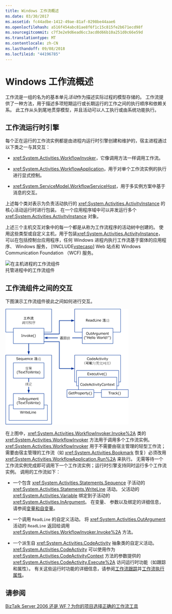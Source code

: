```yaml
---
title: Windows 工作流概述
ms.date: 03/30/2017
ms.assetid: fc44adbe-1412-49ae-81af-0298be44aae6
ms.openlocfilehash: a516f454abc81ae8f6f1c15c815fe2b671ecd98f
ms.sourcegitcommit: c7f3e2e9d6ead6cc3acd0d66b10a251d0c66e59d
ms.translationtype: MT
ms.contentlocale: zh-CN
ms.lasthandoff: 09/08/2018
ms.locfileid: "44196785"
---
```

# <a name="windows-workflow-overview"></a>Windows 工作流概述
工作流是一组的名为的基本单元*活动*作为描述实际过程的模型存储的。 工作流提供了一种方法，用于描述多项短期运行或长期运行的工作之间的执行顺序和依赖关系。 此工作从头到尾地贯穿模型，并且活动可以人工执行或由系统功能执行。  
  
## <a name="workflow-run-time-engine"></a>工作流运行时引擎  
 每个正在运行的工作流实例都是由进程内运行时引擎创建和维护的，宿主进程通过以下类之一与其交互：  
  
-   <xref:System.Activities.WorkflowInvoker>，它像调用方法一样调用工作流。  
  
-   <xref:System.Activities.WorkflowApplication>，用于对单个工作流实例的执行进行显式控制。  
  
-   <xref:System.ServiceModel.WorkflowServiceHost>，用于多实例方案中基于消息的交互。  
  
 上述每个类对表示为负责活动执行的 <xref:System.Activities.ActivityInstance> 的核心活动运行时进行包装。 在一个应用程序域中可以并发运行多个 <xref:System.Activities.ActivityInstance> 对象。  
  
 上述三个主机交互对象中的每一个都是从称为工作流程序的活动树中创建的。 使用这些类型或自定义主机，用于包装<xref:System.Activities.ActivityInstance>，可以在包括控制台应用程序，任何 Windows 进程内执行工作流基于窗体的应用程序、 Windows 服务， [!INCLUDE[vstecasp](../../../includes/vstecasp-md.md)] Web 站点和 Windows Communication Foundation （WCF) 服务。  
  
 ![在主机进程的工作流组件](../../../docs/framework/windows-workflow-foundation/media/44c79d1d-178b-4487-87ed-3e33015a3842.gif "44c79d1d-178b-4487-87ed-3e33015a3842")  
托管进程中的工作流组件  
  
## <a name="interaction-between-workflow-components"></a>工作流组件之间的交互  
 下图演示工作流组件彼此之间如何进行交互。  
  
 ![工作流交互](../../../docs/framework/windows-workflow-foundation/media/workflowinteraction.gif "WorkflowInteraction")  
  
 在上图中，<xref:System.Activities.WorkflowInvoker.Invoke%2A> 类的 <xref:System.Activities.WorkflowInvoker> 方法用于调用多个工作流实例。 <xref:System.Activities.WorkflowInvoker> 用于不需要由宿主管理的轻型工作流；需要由宿主管理的工作流（如 <xref:System.Activities.Bookmark> 恢复）必须改用 <xref:System.Activities.WorkflowApplication.Run%2A> 来执行。 无需等待一个工作流实例完成即可调用下一个工作流实例；运行时引擎支持同时运行多个工作流实例。  调用的工作流如下：  
  
-   一个包含 <xref:System.Activities.Statements.Sequence> 子活动的 <xref:System.Activities.Statements.WriteLine> 活动。 父活动的 <xref:System.Activities.Variable> 绑定到子活动的 <xref:System.Activities.InArgument>。 在变量、 参数以及绑定的详细信息，请参阅[变量和自变量](../../../docs/framework/windows-workflow-foundation/variables-and-arguments.md)。  
  
-   一个调用 `ReadLine` 的自定义活动。 将 <xref:System.Activities.OutArgument> 活动的 `ReadLine` 返回给调用 <xref:System.Activities.WorkflowInvoker.Invoke%2A> 方法。  
  
-   一个派生自 <xref:System.Activities.CodeActivity> 抽象类的自定义活动。 <xref:System.Activities.CodeActivity> 可以使用作为 <xref:System.Activities.CodeActivityContext> 方法的参数提供的 <xref:System.Activities.CodeActivity.Execute%2A> 访问运行时功能（如跟踪和属性）。 有关这些运行时功能的详细信息，请参阅[工作流跟踪](../../../docs/framework/windows-workflow-foundation/workflow-tracking-and-tracing.md)并[工作流执行属性](../../../docs/framework/windows-workflow-foundation/workflow-execution-properties.md)。  
  
## <a name="see-also"></a>请参阅  
 [BizTalk Server 2006 还是 WF？为你的项目选择正确的工作流工具](https://go.microsoft.com/fwlink/?LinkId=154901)
